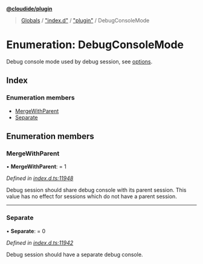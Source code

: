 **[@cloudide/plugin](../README.md)**

> [Globals](../README.md) / ["index.d"](../modules/_index_d_.md) / ["plugin"](../modules/_index_d_._plugin_.md) / DebugConsoleMode

# Enumeration: DebugConsoleMode

Debug console mode used by debug session, see [options](#DebugSessionOptions).

## Index

### Enumeration members

* [MergeWithParent](_index_d_._plugin_.debugconsolemode.md#mergewithparent)
* [Separate](_index_d_._plugin_.debugconsolemode.md#separate)

## Enumeration members

### MergeWithParent

•  **MergeWithParent**:  = 1

*Defined in [index.d.ts:11948](https://github.com/shuyaqian/cloudide-plugin-api/blob/9d985be/index.d.ts#L11948)*

Debug session should share debug console with its parent session.
This value has no effect for sessions which do not have a parent session.

___

### Separate

•  **Separate**:  = 0

*Defined in [index.d.ts:11942](https://github.com/shuyaqian/cloudide-plugin-api/blob/9d985be/index.d.ts#L11942)*

Debug session should have a separate debug console.
